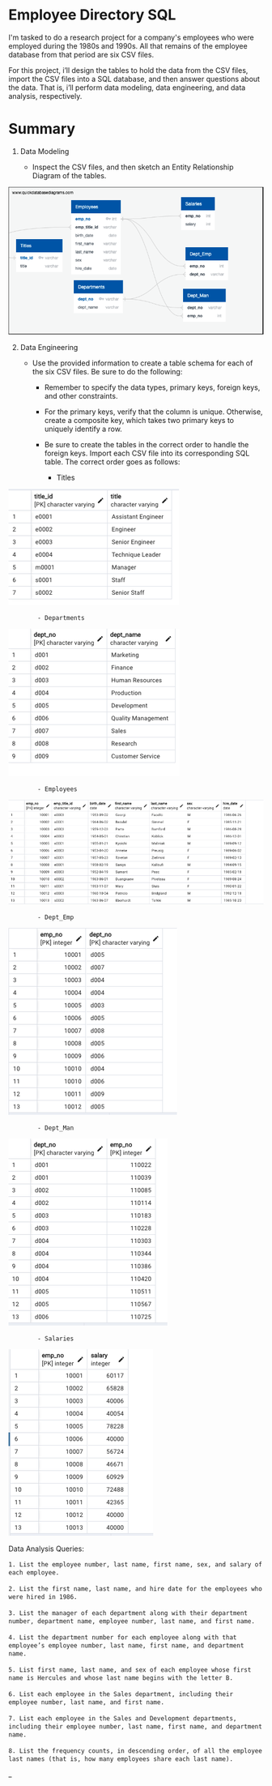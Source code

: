 # Employee Directory SQL

I'm tasked to do a research project for a company's employees who were employed during the 1980s and 1990s. All that remains of the employee database from that period are six CSV files.

For this project, i’ll design the tables to hold the data from the CSV files, import the CSV files into a SQL database, and then answer questions about the data. That is, i’ll perform data modeling, data engineering, and data analysis, respectively.

# Summary

1. Data Modeling

    - Inspect the CSV files, and then sketch an Entity Relationship Diagram of the tables.

![Alt text](<Screen Shot 2024-01-04 at 2.29.27 PM.png>)

2. Data Engineering

    - Use the provided information to create a table schema for each of the six CSV files. Be sure to do the following:

        - Remember to specify the data types, primary keys, foreign keys, and other constraints.

        - For the primary keys, verify that the column is unique. Otherwise, create a composite key, which takes two primary keys to uniquely identify a row.

        - Be sure to create the tables in the correct order to handle the foreign keys. Import each CSV file into its corresponding SQL table. The correct order goes as follows:

            - Titles

![Alt text](<Screen Shot 2024-01-04 at 4.14.26 PM.png>)

            - Departments

![Alt text](<Screen Shot 2024-01-04 at 4.15.02 PM.png>)

            - Employees

![Alt text](<Screen Shot 2024-01-04 at 4.15.38 PM.png>)

            - Dept_Emp

![Alt text](<Screen Shot 2024-01-04 at 4.16.11 PM.png>)

            - Dept_Man

![Alt text](<Screen Shot 2024-01-04 at 4.18.28 PM.png>)

            - Salaries

![Alt text](<Screen Shot 2024-01-04 at 4.19.11 PM.png>)



Data Analysis Queries:

    1. List the employee number, last name, first name, sex, and salary of each employee.

    2. List the first name, last name, and hire date for the employees who were hired in 1986.

    3. List the manager of each department along with their department number, department name, employee number, last name, and first name.

    4. List the department number for each employee along with that employee’s employee number, last name, first name, and department name.

    5. List first name, last name, and sex of each employee whose first name is Hercules and whose last name begins with the letter B.

    6. List each employee in the Sales department, including their employee number, last name, and first name.

    7. List each employee in the Sales and Development departments, including their employee number, last name, first name, and department name.

    8. List the frequency counts, in descending order, of all the employee last names (that is, how many employees share each last name).
_